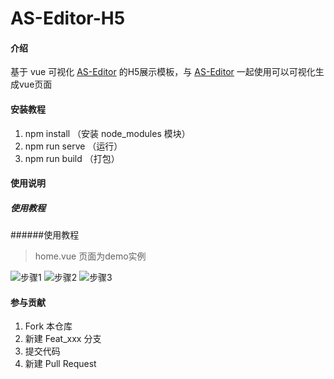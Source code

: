 # AS-Editor-H5

#### 介绍
基于 vue 可视化 [AS-Editor](https://gitee.com/was666/as-editor.git) 的H5展示模板，与 [AS-Editor](https://gitee.com/was666/as-editor.git) 一起使用可以可视化生成vue页面

#### 安装教程

1.  npm install （安装 node_modules 模块）
2.  npm run serve （运行）
3.  npm run build （打包）

#### 使用说明

##### 使用教程
######使用教程

> home.vue 页面为demo实例

![步骤1](https://images.gitee.com/uploads/images/2021/1027/180625_a6903982_5546746.png "image1.png")
![步骤2](https://images.gitee.com/uploads/images/2021/1027/180644_1710b3f0_5546746.png "image2.png")
![步骤3](https://images.gitee.com/uploads/images/2021/1027/180656_e71a6d53_5546746.png "image3.png")


#### 参与贡献

1.  Fork 本仓库
2.  新建 Feat_xxx 分支
3.  提交代码
4.  新建 Pull Request


